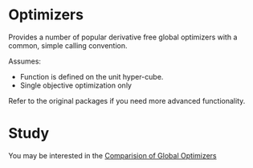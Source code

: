 
# Optimizers

Provides a number of popular derivative free global optimizers with a common, simple calling convention. 

Assumes:

- Function is defined on the unit hyper-cube. 
- Single objective optimization only

Refer to the original packages if you need more advanced functionality. 

# Study

You may be interested in the [Comparision of Global Optimizers](https://www.microprediction.com/blog/optimize)